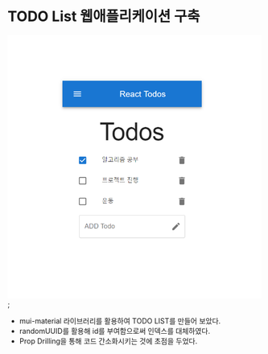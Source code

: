 # TODO List 웹애플리케이션 구축

![todo](images/todo.png);

- mui-material 라이브러리를 활용하여 TODO LIST를 만들어 보았다.
- randomUUID를 활용해 id를 부여함으로써 인덱스를 대체하였다.
- Prop Drilling을 통해 코드 간소화시키는 것에 초점을 두었다.
